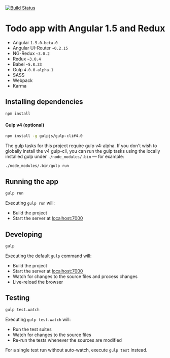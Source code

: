 [![Build Status](https://travis-ci.org/r-park/todo-angular-redux.svg?branch=master)](https://travis-ci.org/r-park/todo-angular-redux)


# Todo app with Angular 1.5 and Redux

- Angular `1.5.0-beta.0`
- Angular UI-Router `~0.2.15`
- NG-Redux `~3.0.2`
- Redux `~3.0.4`
- Babel `~5.8.33`
- Gulp `4.0.0-alpha.1`
- SASS
- Webpack
- Karma

## Installing dependencies
```bash
npm install
```

#### Gulp v4 (optional)
```bash
npm install -g gulpjs/gulp-cli#4.0
```
The gulp tasks for this project require gulp v4-alpha. If you don't wish to globally install the v4 gulp-cli, you can run the gulp tasks using the locally installed gulp under `./node_modules/.bin` — for example:
```bash
./node_modules/.bin/gulp run
```

## Running the app
```bash
gulp run
```
Executing `gulp run` will:
- Build the project
- Start the server at <a href="http://localhost:7000" target="_blank">localhost:7000</a>

## Developing
```bash
gulp
```
Executing the default `gulp` command will:
- Build the project
- Start the server at <a href="http://localhost:7000" target="_blank">localhost:7000</a>
- Watch for changes to the source files and process changes
- Live-reload the browser

## Testing
```bash
gulp test.watch
```
Executing `gulp test.watch` will:
- Run the test suites
- Watch for changes to the source files
- Re-run the tests whenever the sources are modified

For a single test run without auto-watch, execute `gulp test` instead.
